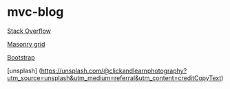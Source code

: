 # mvc-blog

[Stack Overflow](https://stackoverflow.com/questions/46050840/sequelize-cannot-add-foreign-key-constraint)

[Masonry grid](https://medium.com/@andybarefoot/a-masonry-style-layout-using-css-grid-8c663d355ebb)

[Bootstrap](https://getbootstrap.com/)

[unsplash] (https://unsplash.com/@clickandlearnphotography?utm_source=unsplash&utm_medium=referral&utm_content=creditCopyText)
